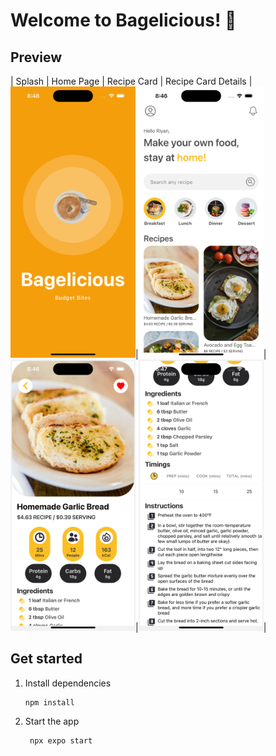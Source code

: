 # Welcome to Bagelicious! 👋

## Preview
| Splash | Home Page | Recipe Card | Recipe Card Details
|<img src="./assets/splashScreen.png" width=200/>|<img src="./assets/homeScreen.png" width=200/>|<img src="./assets/recipeCardScreen.png" width=200/>|<img src="./assets/recipeCardScreen2.png" width=200/>|

## Get started

1. Install dependencies

   ```bash
   npm install
   ```

2. Start the app

   ```bash
    npx expo start
   ```
